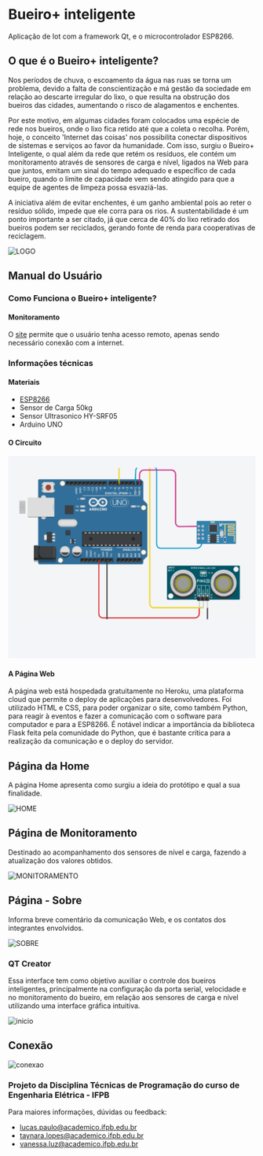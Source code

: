 # Bueiro+ inteligente
Aplicação de Iot com a framework Qt, e o microcontrolador ESP8266.

## O que é o Bueiro+ inteligente?

  Nos períodos de chuva, o escoamento da água nas ruas se torna um problema, devido a falta de conscientização e má gestão da sociedade em relação ao descarte irregular do lixo, o que resulta na obstrução dos bueiros das cidades, aumentando o risco de alagamentos e enchentes.
  
  Por este motivo, em algumas cidades foram colocados uma espécie de rede nos bueiros, onde o lixo fica retido até que a coleta o recolha. Porém, hoje, o conceito 'Internet das coisas' nos possibilita conectar dispositivos de sistemas e serviços ao favor da humanidade. Com isso, surgiu o Bueiro+ Inteligente, o qual além da rede que retém os resíduos, ele contém um monitoramento através de sensores de carga e nível, ligados na Web para que juntos, emitam um sinal do tempo adequado e específico de cada bueiro, quando o limite de capacidade vem sendo atingido para que a equipe de agentes de limpeza possa esvaziá-las.
  
   A iniciativa além de evitar enchentes, é um ganho ambiental pois ao reter o resíduo sólido, impede que ele corra para os rios. A sustentabilidade é um ponto importante a ser citado, já que cerca de 40% do lixo retirado dos bueiros podem ser reciclados, gerando fonte de renda para cooperativas de reciclagem.
   
![LOGO](https://github.com/vanessadaluz6/Bueiro-mais-inteligente/blob/master/fotos-bueirofofo/logo.png)

## Manual do Usuário

### Como Funciona o Bueiro+ inteligente?

#### Monitoramento

O [site](http://bueiro-verde.herokuapp.com/) permite que o usuário tenha acesso remoto, apenas sendo necessário conexão com a internet.

### Informações técnicas


#### Materiais 

- [ESP8266](https://cdn-shop.adafruit.com/product-files/2471/0A-ESP8266__Datasheet__EN_v4.3.pdf)
- Sensor de Carga 50kg
- Sensor Ultrasonico HY-SRF05
- Arduino UNO

#### O Circuito

![CIRCUITO](https://github.com/vanessadaluz6/Bueiro-mais-inteligente/blob/master/fotos-bueirofofo/circuito.png)

#### A Página Web

A página web está hospedada gratuitamente no Heroku, uma plataforma cloud que permite o deploy de aplicações para desenvolvedores. Foi utilizado HTML e CSS, para poder organizar o site, como também Python, para reagir à eventos e fazer a comunicação com o software para computador e para a ESP8266. É notável indicar a importância da biblioteca Flask feita pela comunidade do Python, que é bastante crítica para a realização da comunicação e o deploy do servidor.

 ## Página da Home

A página Home apresenta como surgiu a ideia do protótipo e qual a sua finalidade.

![HOME](https://user-images.githubusercontent.com/54967198/73123055-3a92bd80-3f6a-11ea-8198-7a4ee8c249c0.JPG)

## Página de Monitoramento

Destinado ao acompanhamento dos sensores de nível e carga, fazendo a atualização dos valores obtidos.

![MONITORAMENTO](https://user-images.githubusercontent.com/54967198/73123148-5fd3fb80-3f6b-11ea-8c6c-e975c41664f8.JPG)

 ## Página - Sobre

Informa breve comentário da comunicação Web, e os contatos dos integrantes envolvidos.

![SOBRE](https://user-images.githubusercontent.com/54967198/73123133-43d05a00-3f6b-11ea-9540-77b368db8b92.JPG)

### QT Creator

Essa interface tem como objetivo auxiliar o controle dos bueiros inteligentes, principalmente na configuração da porta serial, velocidade e no monitoramento do bueiro, em relação aos sensores de carga e nível utilizando uma interface gráfica intuitiva.   

![inicio](https://github.com/vanessadaluz6/Bueiro-mais-inteligente/blob/master/fotos-bueirofofo/telainicial.png)

## Conexão

![conexao](https://github.com/vanessadaluz6/Bueiro-mais-inteligente/blob/master/fotos-bueirofofo/configura%C3%A7%C3%B5es.png)


### Projeto da Disciplina Técnicas de Programação do curso de Engenharia Elétrica - IFPB

Para maiores informações, dúvidas ou feedback:
- lucas.paulo@academico.ifpb.edu.br
- taynara.lopes@academico.ifpb.edu.br
- vanessa.luz@academico.ifpb.edu.br

